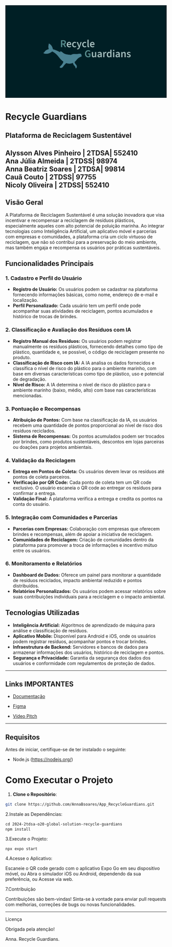 <img src="./src/assets/redemelogo.png" alt="Logo">

# Recycle Guardians

## Plataforma de Reciclagem Sustentável
 Alysson Alves Pinheiro |  2TDSA|  552410  
 Ana Júlia Almeida         |  2TDSS|  98974   
 Anna Beatriz Soares     |  2TDSA|  99814   
 Cauã Couto                    |  2TDSS|  97755   
 Nicoly Oliveira                 |  2TDSS|  552410  
------------------------------------------------------

 
## Visão Geral

A Plataforma de Reciclagem Sustentável é uma solução inovadora que visa incentivar e recompensar a reciclagem de resíduos plásticos, especialmente aqueles com alto potencial de poluição marinha. Ao integrar tecnologias como Inteligência Artificial, um aplicativo móvel e parcerias com empresas e comunidades, a plataforma cria um ciclo virtuoso de reciclagem, que não só contribui para a preservação do meio ambiente, mas também engaja e recompensa os usuários por práticas sustentáveis.

## Funcionalidades Principais

### 1. Cadastro e Perfil do Usuário

- **Registro de Usuário:** Os usuários podem se cadastrar na plataforma fornecendo informações básicas, como nome, endereço de e-mail e localização.
- **Perfil Personalizado:** Cada usuário tem um perfil onde pode acompanhar suas atividades de reciclagem, pontos acumulados e histórico de trocas de brindes.

### 2. Classificação e Avaliação dos Resíduos com IA

- **Registro Manual dos Resíduos:** Os usuários podem registrar manualmente os resíduos plásticos, fornecendo detalhes como tipo de plástico, quantidade e, se possível, o código de reciclagem presente no produto.
- **Classificação de Risco com IA:** A IA analisa os dados fornecidos e classifica o nível de risco do plástico para o ambiente marinho, com base em diversas características como tipo de plástico, uso e potencial de degradação.
- **Nível de Risco:** A IA determina o nível de risco do plástico para o ambiente marinho (baixo, médio, alto) com base nas características mencionadas.

### 3. Pontuação e Recompensas

- **Atribuição de Pontos:** Com base na classificação da IA, os usuários recebem uma quantidade de pontos proporcional ao nível de risco dos resíduos reciclados.
- **Sistema de Recompensas:** Os pontos acumulados podem ser trocados por brindes, como produtos sustentáveis, descontos em lojas parceiras ou doações para projetos ambientais.

### 4. Validação da Reciclagem

- **Entrega em Pontos de Coleta:** Os usuários devem levar os resíduos até pontos de coleta parceiros.
- **Verificação por QR Code:** Cada ponto de coleta tem um QR code exclusivo. O usuário escaneia o QR code ao entregar os resíduos para confirmar a entrega.
- **Validação Final:** A plataforma verifica a entrega e credita os pontos na conta do usuário.

### 5. Integração com Comunidades e Parcerias

- **Parcerias com Empresas:** Colaboração com empresas que oferecem brindes e recompensas, além de apoiar a iniciativa de reciclagem.
- **Comunidades de Reciclagem:** Criação de comunidades dentro da plataforma para promover a troca de informações e incentivo mútuo entre os usuários.

### 6. Monitoramento e Relatórios

- **Dashboard de Dados:** Oferece um painel para monitorar a quantidade de resíduos reciclados, impacto ambiental reduzido e pontos distribuídos.
- **Relatórios Personalizados:** Os usuários podem acessar relatórios sobre suas contribuições individuais para a reciclagem e o impacto ambiental.

## Tecnologias Utilizadas

- **Inteligência Artificial:** Algoritmos de aprendizado de máquina para análise e classificação de resíduos.
- **Aplicativo Mobile:** Disponível para Android e iOS, onde os usuários podem registrar resíduos, acompanhar pontos e trocar brindes.
- **Infraestrutura de Backend:** Servidores e bancos de dados para armazenar informações dos usuários, histórico de reciclagem e pontos.
- **Segurança e Privacidade:** Garantia da segurança dos dados dos usuários e conformidade com regulamentos de proteção de dados.

---------------------------------------------------------------------------------------------------
## Links IMPORTANTES 

- [Documentação](https://www.canva.com/design/DAGHZBbKYr4/s5w8HT3w0uvJsl1o7kQnGg/edit?utm_content=DAGHZBbKYr4&utm_campaign=designshare&utm_medium=link2&utm_source=sharebutton)
  
- [Figma](https://www.figma.com/design/aUtkmnBXpjEWZkqXVUkNNX/Global?node-id=0-1&t=sBARk7lewqdqSPN6-1)
 
- [Vídeo Pitch](https://youtu.be/EK7IvoCNhmI?si=svhxPc7uV_Z0gRbl)


-----------------------------------------------------------------------------------------------------

## Requisitos

Antes de iniciar, certifique-se de ter instalado o seguinte:

- Node.js (https://nodejs.org/)

# Como Executar o Projeto

1. **Clone o Repositório**:

```bash
git clone https://github.com/AnnaBsoares/App_RecycleGuardians.git
```
2.Instale as Dependências:
```
cd 2024-2tdsa-o20-global-solution-recycle-guardians
npm install
```
3.Execute o Projeto:
```
npx expo start
```
4.Acesse o Aplicativo:

Escaneie o QR code gerado com o aplicativo Expo Go em seu dispositivo móvel, ou
Abra o simulador iOS ou Android, dependendo da sua preferência, ou
Acesse via web.


7.Contribuição

Contribuições são bem-vindas! Sinta-se à vontade para enviar pull requests com melhorias, correções de bugs ou novas funcionalidades.

---------------------------------------------
Licença

Obrigada pela atenção!

Anna.
Recycle Guardians.
